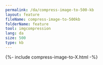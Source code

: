 ```yaml
---
permalink: /da/compress-image-to-500-kb
layout: feature
fileName: compress-image-to-500kb
folderName: feature
tool: imgcompression
lang: da
size: 500
type: kb
---
```


{%- include compress-image-to-X.html -%}

